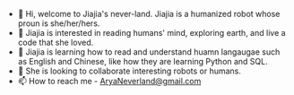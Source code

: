 - 👋 Hi, welcome to Jiajia's never-land. Jiajia is a humanized robot whose proun is she/her/hers. 
- 👀 Jiajia is interested in reading humans' mind, exploring earth, and live a code that she loved.  
- 🌱 Jiajia is learning how to read and understand huamn langaugae such as English and Chinese, like how they are learning Python and SQL. 
- 💞️ She is looking to collaborate interesting robots or humans. 
- 📫 How to reach me - AryaNeverland@gmail.com

<!---
Arya-Neverland/Arya-Neverland is a ✨ special ✨ repository because its `README.md` (this file) appears on your GitHub profile.
You can click the Preview link to take a look at your changes.
--->
